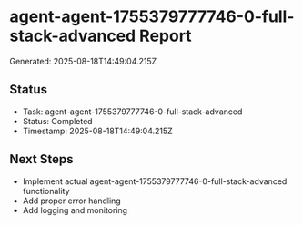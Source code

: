 # agent-agent-1755379777746-0-full-stack-advanced Report

Generated: 2025-08-18T14:49:04.215Z

## Status
- Task: agent-agent-1755379777746-0-full-stack-advanced
- Status: Completed
- Timestamp: 2025-08-18T14:49:04.215Z

## Next Steps
- Implement actual agent-agent-1755379777746-0-full-stack-advanced functionality
- Add proper error handling
- Add logging and monitoring

